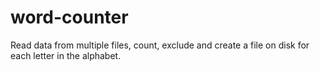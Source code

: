 # word-counter
Read data from multiple files, count, exclude and create a file on disk for each letter in the alphabet.
